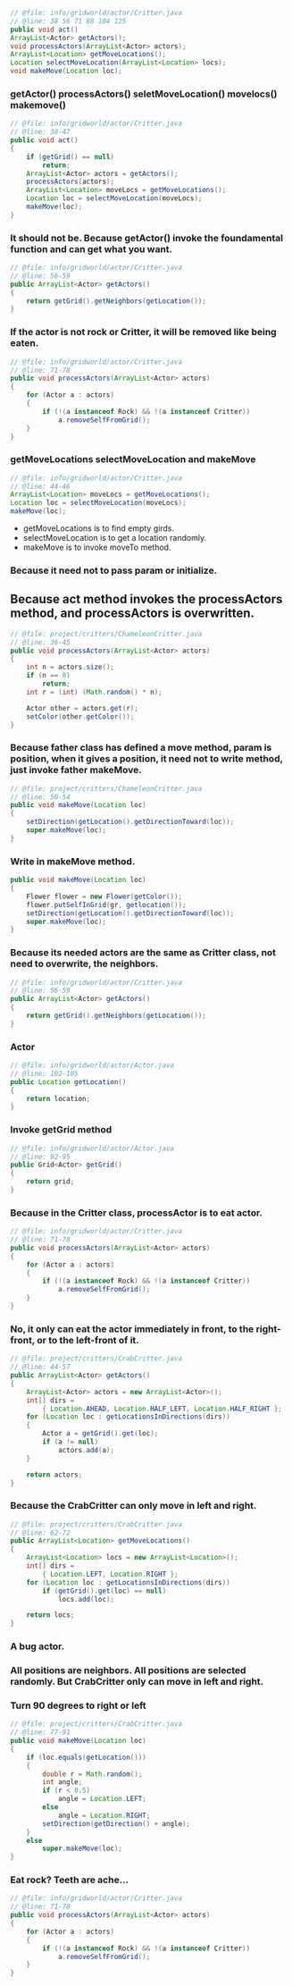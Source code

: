 ```java
// @file: info/gridworld/actor/Critter.java
// @line: 38 56 71 88 104 125
public void act()
ArrayList<Actor> getActors();
void processActors(ArrayList<Actor> actors);
ArrayList<Location> getMoveLocations();
Location selectMoveLocation(ArrayList<Location> locs);
void makeMove(Location loc);
```


### getActor() processActors() seletMoveLocation() movelocs() makemove()
```java
// @file: info/gridworld/actor/Critter.java
// @line: 38-47
public void act()
{
    if (getGrid() == null)
        return;
    ArrayList<Actor> actors = getActors();
    processActors(actors);
    ArrayList<Location> moveLocs = getMoveLocations();
    Location loc = selectMoveLocation(moveLocs);
    makeMove(loc);
}
```

### It should not be. Because getActor() invoke the foundamental function and can get what you want.
```java
// @file: info/gridworld/actor/Critter.java
// @line: 56-59
public ArrayList<Actor> getActors()
{
    return getGrid().getNeighbors(getLocation());
}
```

### If the actor is not rock or Critter, it will be removed like being eaten.
```java
// @file: info/gridworld/actor/Critter.java
// @line: 71-78
public void processActors(ArrayList<Actor> actors)
{
    for (Actor a : actors)
    {
        if (!(a instanceof Rock) && !(a instanceof Critter))
            a.removeSelfFromGrid();
    }
}
```

### getMoveLocations selectMoveLocation and makeMove
```java
// @file: info/gridworld/actor/Critter.java
// @line: 44-46
ArrayList<Location> moveLocs = getMoveLocations();
Location loc = selectMoveLocation(moveLocs);
makeMove(loc);
```
- getMoveLocations is to find empty girds.
- selectMoveLocation is to get a location randomly.
- makeMove is to invoke moveTo method.

### Because it need not to pass param or initialize.


## Because act method invokes the processActors method, and processActors is overwritten.
```java
// @file: project/critters/ChameleonCritter.java
// @line: 36-45
public void processActors(ArrayList<Actor> actors)
{
    int n = actors.size();
    if (n == 0)
        return;
    int r = (int) (Math.random() * n);

    Actor other = actors.get(r);
    setColor(other.getColor());
}
```

### Because father class has defined a move method, param is position, when it gives a position, it need not to write method, just invoke father makeMove.
```java
// @file: project/critters/ChameleonCritter.java
// @line: 50-54
public void makeMove(Location loc)
{
    setDirection(getLocation().getDirectionToward(loc));
    super.makeMove(loc);
}
```

### Write in makeMove method.
```java
public void makeMove(Location loc)
{
    Flower flower = new Flower(getColor());
    flower.putSelfInGrid(gr, getlocation());
    setDirection(getLocation().getDirectionToward(loc));
    super.makeMove(loc);
}
```

### Because its needed actors are the same as Critter class, not need to overwrite, the neighbors.
```java
// @file: info/gridworld/actor/Critter.java
// @line: 56-59
public ArrayList<Actor> getActors()
{
    return getGrid().getNeighbors(getLocation());
}
```

### Actor
```java
// @file: info/gridworld/actor/Actor.java
// @line: 102-105
public Location getLocation()
{
    return location;
}
```

### Invoke getGrid method
```java
// @file: info/gridworld/actor/Actor.java
// @line: 92-95
public Grid<Actor> getGrid()
{
    return grid;
}
```

### Because in the Critter class, processActor is to eat actor.
```java
// @file: info/gridworld/actor/Critter.java
// @line: 71-78
public void processActors(ArrayList<Actor> actors)
{
    for (Actor a : actors)
    {
        if (!(a instanceof Rock) && !(a instanceof Critter))
            a.removeSelfFromGrid();
    }
}
```

### No, it only can eat the actor immediately in front, to the right-front, or to the left-front of it.
```java
// @file: project/critters/CrabCritter.java
// @line: 44-57
public ArrayList<Actor> getActors()
{
    ArrayList<Actor> actors = new ArrayList<Actor>();
    int[] dirs =
        { Location.AHEAD, Location.HALF_LEFT, Location.HALF_RIGHT };
    for (Location loc : getLocationsInDirections(dirs))
    {
        Actor a = getGrid().get(loc);
        if (a != null)
            actors.add(a);
    }

    return actors;
}
```

### Because the CrabCritter can only move in left and right.
```java
// @file: project/critters/CrabCritter.java
// @line: 62-72
public ArrayList<Location> getMoveLocations()
{
    ArrayList<Location> locs = new ArrayList<Location>();
    int[] dirs =
        { Location.LEFT, Location.RIGHT };
    for (Location loc : getLocationsInDirections(dirs))
        if (getGrid().get(loc) == null)
            locs.add(loc);

    return locs;
}
```

### A bug actor.

### All positions are neighbors. All positions are selected randomly. But CrabCritter only can move in left and right.

### Turn 90 degrees to right or left
```java
// @file: project/critters/CrabCritter.java
// @line: 77-91
public void makeMove(Location loc)
{
    if (loc.equals(getLocation()))
    {
        double r = Math.random();
        int angle;
        if (r < 0.5)
            angle = Location.LEFT;
        else
            angle = Location.RIGHT;
        setDirection(getDirection() + angle);
    }
    else
        super.makeMove(loc);
}
```

### Eat rock? Teeth are ache... 
```java
// @file: info/gridworld/actor/Critter.java
// @line: 71-78
public void processActors(ArrayList<Actor> actors)
{
    for (Actor a : actors)
    {
        if (!(a instanceof Rock) && !(a instanceof Critter))
            a.removeSelfFromGrid();
    }
}
```
